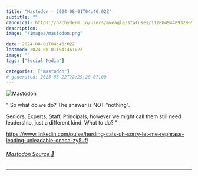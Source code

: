 ```yaml
---
title: "Mastodon - 2024-08-01T04:46:02Z"
subtitle: ""
canonical: https://hachyderm.io/users/mweagle/statuses/112884944893290993
description:
image: "/images/mastodon.png"

date: 2024-08-01T04:46:02Z
lastmod: 2024-08-01T04:46:02Z
image: ""
tags: ["Social Media"]

categories: ["mastodon"]
# generated: 2025-05-22T22:29:20-07:00
---
```

![Mastodon](/images/mastodon.png)

<p>&quot; So what do we do? The answer is NOT &quot;nothing&quot;. </p><p>Seniors, Experts, Staff, Principals, however we might call them still need leadership, just a different kind. What to do? &quot;</p><p><a href="https://www.linkedin.com/pulse/herding-cats-uh-sorry-let-me-rephrase-leading-unleadable-onaca-zy5uf/" target="_blank" rel="nofollow noopener noreferrer" translate="no"><span class="invisible">https://www.</span><span class="ellipsis">linkedin.com/pulse/herding-cat</span><span class="invisible">s-uh-sorry-let-me-rephrase-leading-unleadable-onaca-zy5uf/</span></a></p>


###### [Mastodon Source 🐘](https://hachyderm.io/@mweagle/112884944893290993)

___
